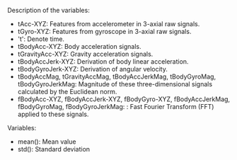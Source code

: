 Description of the variables:

- tAcc-XYZ: Features from accelerometer in 3-axial raw signals.
- tGyro-XYZ: Features from gyroscope in 3-axial raw signals.
- 't': Denote time.
- tBodyAcc-XYZ: Body acceleration signals.
- tGravityAcc-XYZ: Gravity acceleration signals.
- tBodyAccJerk-XYZ: Derivation of body linear acceleration.
- tBodyGyroJerk-XYZ: Derivation of angular velocity.
- tBodyAccMag, tGravityAccMag, tBodyAccJerkMag, tBodyGyroMag, tBodyGyroJerkMag: Magnitude of these three-dimensional signals  calculated by the Euclidean norm.
- fBodyAcc-XYZ, fBodyAccJerk-XYZ, fBodyGyro-XYZ, fBodyAccJerkMag, fBodyGyroMag, fBodyGyroJerkMag: : Fast Fourier Transform (FFT) applied to these signals.

Variables:

- mean(): Mean value
- std(): Standard deviation

